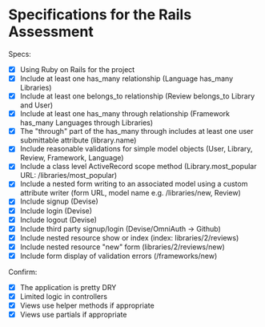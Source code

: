 # Specifications for the Rails Assessment

Specs:
- [x] Using Ruby on Rails for the project
- [x] Include at least one has_many relationship (Language has_many Libraries) 
- [x] Include at least one belongs_to relationship (Review belongs_to Library and User)
- [x] Include at least one has_many through relationship (Framework has_many Languages through Libraries)
- [x] The "through" part of the has_many through includes at least one user submittable attribute (library.name)
- [x] Include reasonable validations for simple model objects (User, Library, Review, Framework, Language)
- [x] Include a class level ActiveRecord scope method (Library.most_popular URL: /libraries/most_popular)
- [x] Include a nested form writing to an associated model using a custom attribute writer (form URL, model name e.g. /libraries/new, Review)
- [x] Include signup (Devise)
- [x] Include login (Devise)
- [x] Include logout (Devise)
- [x] Include third party signup/login (Devise/OmniAuth -> Github)
- [x] Include nested resource show or index (index: libraries/2/reviews)
- [x] Include nested resource "new" form (libraries/2/reviews/new)
- [x] Include form display of validation errors (/frameworks/new)

Confirm:
- [x] The application is pretty DRY
- [x] Limited logic in controllers
- [x] Views use helper methods if appropriate
- [x] Views use partials if appropriate
